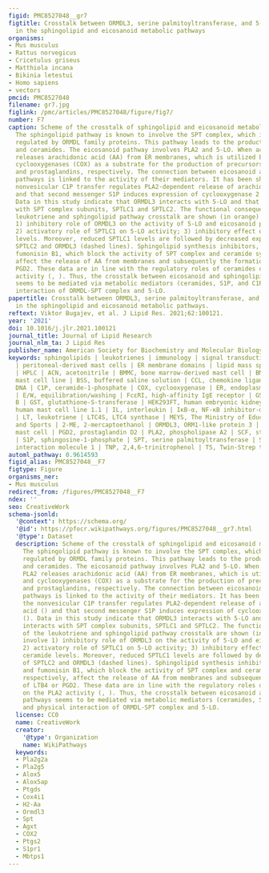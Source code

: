 ```yaml
---
figid: PMC8527048__gr7
figtitle: Crosstalk between ORMDL3, serine palmitoyltransferase, and 5-lipoxygenase
  in the sphingolipid and eicosanoid metabolic pathways
organisms:
- Mus musculus
- Rattus norvegicus
- Cricetulus griseus
- Matthiola incana
- Bikinia letestui
- Homo sapiens
- vectors
pmcid: PMC8527048
filename: gr7.jpg
figlink: /pmc/articles/PMC8527048/figure/fig7/
number: F7
caption: Scheme of the crosstalk of sphingolipid and eicosanoid metabolic pathways.
  The sphingolipid pathway is known to involve the SPT complex, which is negatively
  regulated by ORMDL family proteins. This pathway leads to the production of sphingosines
  and ceramides. The eicosanoid pathway involves PLA2 and 5-LO. When activated, PLA2
  releases arachidonic acid (AA) from ER membranes, which is utilized by 5-LO and
  cyclooxygenases (COX) as a substrate for the production of precursors of leukotrienes
  and prostaglandins, respectively. The connection between eicosanoid and sphingolipid
  pathways is linked to the activity of their mediators. It has been shown that the
  nonvesicular C1P transfer regulates PLA2-dependent release of arachidonic acid ()
  and that second messenger S1P induces expression of cyclooxygenase 2 (COX2) ().
  Data in this study indicate that ORMDL3 interacts with 5-LO and that 5-LO interacts
  with SPT complex subunits, SPTLC1 and SPTLC2. The functional consequences of the
  leukotriene and sphingolipid pathway crosstalk are shown (in orange) and involve
  1) inhibitory role of ORMDL3 on the activity of 5-LO and eicosanoid production;
  2) activatory role of SPTLC1 on 5-LO activity; 3) inhibitory effect of 5-LO on ceramide
  levels. Moreover, reduced SPTLC1 levels are followed by decreased expression of
  SPTLC2 and ORMDL3 (dashed lines). Sphingolipid synthesis inhibitors, myriocin and
  fumonisin B1, which block the activity of SPT complex and ceramide synthase, respectively,
  affect the release of AA from membranes and subsequently the formation of LTB4 or
  PGD2. These data are in line with the regulatory roles of ceramides on the PLA2
  activity (, ). Thus, the crosstalk between eicosanoid and sphingolipid pathways
  seems to be mediated via metabolic mediators (ceramides, S1P, and C1P) and physical
  interaction of ORMDL-SPT complex and 5-LO.
papertitle: Crosstalk between ORMDL3, serine palmitoyltransferase, and 5-lipoxygenase
  in the sphingolipid and eicosanoid metabolic pathways.
reftext: Viktor Bugajev, et al. J Lipid Res. 2021;62:100121.
year: '2021'
doi: 10.1016/j.jlr.2021.100121
journal_title: Journal of Lipid Research
journal_nlm_ta: J Lipid Res
publisher_name: American Society for Biochemistry and Molecular Biology
keywords: sphingolipids | leukotrienes | immunology | signal transduction | inflammation
  | peritoneal-derived mast cells | ER membrane domains | lipid mass spectrometry
  | HPLC | ACN, acetonitrile | BMMC, bone marrow-derived mast cell | BMMCL, bone marrow-derived
  mast cell line | BSS, buffered saline solution | CCL, chemokine ligand | cDNA, complementary
  DNA | C1P, ceramide-1-phosphate | COX, cyclooxygenase | ER, endoplasmic reticulum
  | E/W, equilibration/washing | FcεRI, high-affinity IgE receptor | GSDMB, gasdermin
  B | GST, glutathione-S-transferase | HEK293FT, human embryonic kidney 293FT | HMC-1.1,
  human mast cell line 1.1 | IL, interleukin | IκB-α, NF-κB inhibitor-α | 5-LO, 5-lipoxygenase
  | LT, leukotriene | LTC4S, LTC4 synthase | MEYS, The Ministry of Education, Youth
  and Sports | 2-ME, 2-mercaptoethanol | ORMDL3, ORM1-like protein 3 | PDMC, peritoneal-derived
  mast cell | PGD2, prostaglandin D2 | PLA2, phospholipase A2 | SCF, stem cell factor
  | S1P, sphingosine-1-phosphate | SPT, serine palmitoyltransferase | STIM1, stromal
  interaction molecule 1 | TNP, 2,4,6-trinitrophenol | TS, Twin-Strep tag
automl_pathway: 0.9614593
figid_alias: PMC8527048__F7
figtype: Figure
organisms_ner:
- Mus musculus
redirect_from: /figures/PMC8527048__F7
ndex: ''
seo: CreativeWork
schema-jsonld:
  '@context': https://schema.org/
  '@id': https://pfocr.wikipathways.org/figures/PMC8527048__gr7.html
  '@type': Dataset
  description: Scheme of the crosstalk of sphingolipid and eicosanoid metabolic pathways.
    The sphingolipid pathway is known to involve the SPT complex, which is negatively
    regulated by ORMDL family proteins. This pathway leads to the production of sphingosines
    and ceramides. The eicosanoid pathway involves PLA2 and 5-LO. When activated,
    PLA2 releases arachidonic acid (AA) from ER membranes, which is utilized by 5-LO
    and cyclooxygenases (COX) as a substrate for the production of precursors of leukotrienes
    and prostaglandins, respectively. The connection between eicosanoid and sphingolipid
    pathways is linked to the activity of their mediators. It has been shown that
    the nonvesicular C1P transfer regulates PLA2-dependent release of arachidonic
    acid () and that second messenger S1P induces expression of cyclooxygenase 2 (COX2)
    (). Data in this study indicate that ORMDL3 interacts with 5-LO and that 5-LO
    interacts with SPT complex subunits, SPTLC1 and SPTLC2. The functional consequences
    of the leukotriene and sphingolipid pathway crosstalk are shown (in orange) and
    involve 1) inhibitory role of ORMDL3 on the activity of 5-LO and eicosanoid production;
    2) activatory role of SPTLC1 on 5-LO activity; 3) inhibitory effect of 5-LO on
    ceramide levels. Moreover, reduced SPTLC1 levels are followed by decreased expression
    of SPTLC2 and ORMDL3 (dashed lines). Sphingolipid synthesis inhibitors, myriocin
    and fumonisin B1, which block the activity of SPT complex and ceramide synthase,
    respectively, affect the release of AA from membranes and subsequently the formation
    of LTB4 or PGD2. These data are in line with the regulatory roles of ceramides
    on the PLA2 activity (, ). Thus, the crosstalk between eicosanoid and sphingolipid
    pathways seems to be mediated via metabolic mediators (ceramides, S1P, and C1P)
    and physical interaction of ORMDL-SPT complex and 5-LO.
  license: CC0
  name: CreativeWork
  creator:
    '@type': Organization
    name: WikiPathways
  keywords:
  - Pla2g2a
  - Pla2g5
  - Alox5
  - Alox5ap
  - Ptgds
  - Cox4i1
  - H2-Aa
  - Ormdl3
  - Spt
  - Agxt
  - COX2
  - Ptgs2
  - S1pr1
  - Mbtps1
---
```

